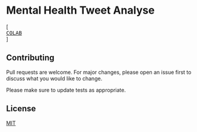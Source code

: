 # Mental Health Tweet Analyse

[[<kbd> <br>  COLAB <br> </kbd>](https://colab.research.google.com/drive/1X7_hIPzX8BRqEe8AW8cRAluEl7NJXWBP)]


## Contributing

Pull requests are welcome. For major changes, please open an issue first
to discuss what you would like to change.

Please make sure to update tests as appropriate.

## License

[MIT](https://choosealicense.com/licenses/mit/)


[colab_link]: #''
